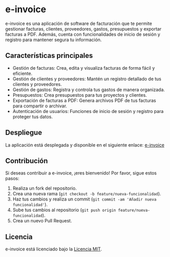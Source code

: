 # e-invoice

e-invoice es una aplicación de software de facturación que te permite gestionar facturas, clientes, proveedores, gastos, presupuestos y exportar facturas a PDF. Además, cuenta con funcionalidades de inicio de sesión y registro para mantener segura tu información.

## Características principales

- Gestión de facturas: Crea, edita y visualiza facturas de forma fácil y eficiente.
- Gestión de clientes y proveedores: Mantén un registro detallado de tus clientes y proveedores.
- Gestión de gastos: Registra y controla tus gastos de manera organizada.
- Presupuestos: Crea presupuestos para tus proyectos y clientes.
- Exportación de facturas a PDF: Genera archivos PDF de tus facturas para compartir o archivar.
- Autenticación de usuarios: Funciones de inicio de sesión y registro para proteger tus datos.

## Despliegue

La aplicación está desplegada y disponible en el siguiente enlace: [e-invoice](#)

## Contribución

Si deseas contribuir a e-invoice, ¡eres bienvenido! Por favor, sigue estos pasos:

1. Realiza un fork del repositorio.
2. Crea una nueva rama (`git checkout -b feature/nueva-funcionalidad`).
3. Haz tus cambios y realiza un commit (`git commit -am 'Añadir nueva funcionalidad'`).
4. Sube tus cambios al repositorio (`git push origin feature/nueva-funcionalidad`).
5. Crea un nuevo Pull Request.

## Licencia

e-invoice está licenciado bajo la [Licencia MIT](LICENSE).